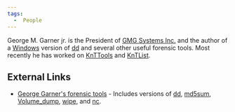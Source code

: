 ```yaml
---
tags:
  -  People
---
```

George M. Garner jr. is the President of [GMG Systems
Inc.](gmg_systems_inc..md) and the author of a
[Windows](windows.md) version of [dd](dd.md) and several
other useful forensic tools. Most recently he has worked on
[KnTTools](knttools.md) and [KnTList](kntlist.md).

## External Links

- [George Garner's forensic
  tools](http://users.erols.com/gmgarner/forensics/) - Includes versions
  of [dd](dd.md), [md5sum](md5sum.md"),
  [Volume_dump](volume_dump.md), [wipe](wipe.md), and
  [nc](netcat.md).

